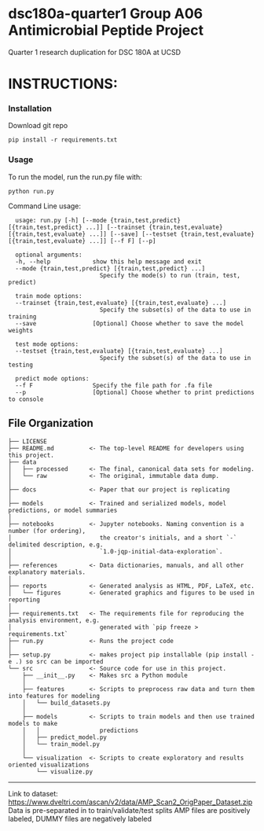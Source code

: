 dsc180a-quarter1 Group A06 Antimicrobial Peptide Project 
==============================

Quarter 1 research duplication for DSC 180A at UCSD


# **INSTRUCTIONS:**
### Installation
Download git repo

`pip install -r requirements.txt`

### Usage
To run the model, run the run.py file with:

`python run.py`


Command Line usage:

      usage: run.py [-h] [--mode {train,test,predict} [{train,test,predict} ...]] [--trainset {train,test,evaluate} [{train,test,evaluate} ...]] [--save] [--testset {train,test,evaluate} [{train,test,evaluate} ...]] [--f F] [--p]

      optional arguments:
      -h, --help            show this help message and exit
      --mode {train,test,predict} [{train,test,predict} ...]
                              Specify the mode(s) to run (train, test, predict)

      train mode options:
      --trainset {train,test,evaluate} [{train,test,evaluate} ...]
                              Specify the subset(s) of the data to use in training
      --save                [Optional] Choose whether to save the model weights

      test mode options:
      --testset {train,test,evaluate} [{train,test,evaluate} ...]
                              Specify the subset(s) of the data to use in testing

      predict mode options:
      --f F                 Specify the file path for .fa file
      --p                   [Optional] Choose whether to print predictions to console


File Organization
------------

    ├── LICENSE
    ├── README.md          <- The top-level README for developers using this project.
    ├── data
    │   ├── processed      <- The final, canonical data sets for modeling.
    │   └── raw            <- The original, immutable data dump.
    │
    ├── docs               <- Paper that our project is replicating
    │
    ├── models             <- Trained and serialized models, model predictions, or model summaries
    │
    ├── notebooks          <- Jupyter notebooks. Naming convention is a number (for ordering),
    │                         the creator's initials, and a short `-` delimited description, e.g.
    │                         `1.0-jqp-initial-data-exploration`.
    │
    ├── references         <- Data dictionaries, manuals, and all other explanatory materials.
    │
    ├── reports            <- Generated analysis as HTML, PDF, LaTeX, etc.
    │   └── figures        <- Generated graphics and figures to be used in reporting
    │
    ├── requirements.txt   <- The requirements file for reproducing the analysis environment, e.g.
    │                         generated with `pip freeze > requirements.txt`
    ├── run.py             <- Runs the project code
    │
    ├── setup.py           <- makes project pip installable (pip install -e .) so src can be imported
    └── src                <- Source code for use in this project.
        ├── __init__.py    <- Makes src a Python module
        │
        ├── features       <- Scripts to preprocess raw data and turn them into features for modeling
        │   └── build_datasets.py
        │
        ├── models         <- Scripts to train models and then use trained models to make
        │   │                 predictions
        │   ├── predict_model.py
        │   └── train_model.py
        │
        └── visualization  <- Scripts to create exploratory and results oriented visualizations
            └── visualize.py


--------

Link to dataset: https://www.dveltri.com/ascan/v2/data/AMP_Scan2_OrigPaper_Dataset.zip
Data is pre-separated in to train/validate/test splits
AMP files are positively labeled, DUMMY files are negatively labeled
